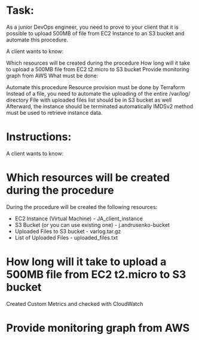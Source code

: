 # Task:

As a junior DevOps engineer, you need to prove to your client that it is possible to upload 500MB of file from EC2 Instance to an S3 bucket and automate this procedure.

A client wants to know:

Which resources will be created during the procedure
How long will it take to upload a 500MB file from EC2 t2.micro to S3 bucket
Provide monitoring graph from AWS
What must be done:

Automate this procedure
Resource provision must be done by Terraform
Instead of a file, you need to automate the uploading of the entire /var/log/ directory
File with uploaded files list should be in S3 bucket as well
Afterward, the instance should be terminated automatically
IMDSv2 method must be used to retrieve instance data.

# Instructions:

A client wants to know:
# Which resources will be created during the procedure
During the procedure will be created the following resources:
- EC2 Instance (Virtual Machine) - JA_client_instance
- S3 Bucket (or you can use existing one) - j.andrusenko-bucket
- Uploaded Files to S3 bucket - varlog.tar.gz
- List of Uploaded Files - uploaded_files.txt


# How long will it take to upload a 500MB file from EC2 t2.micro to S3 bucket
Created Custom Metrics and checked with CloudWatch 

# Provide monitoring graph from AWS
